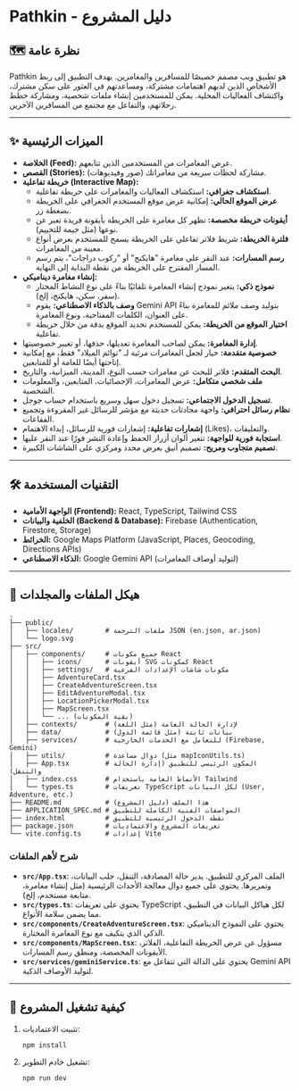 # Pathkin - دليل المشروع

## 🗺️ نظرة عامة

Pathkin هو تطبيق ويب مصمم خصيصًا للمسافرين والمغامرين. يهدف التطبيق إلى ربط الأشخاص الذين لديهم اهتمامات مشتركة، ومساعدتهم في العثور على سكن مشترك، واكتشاف الفعاليات المحلية. يمكن للمستخدمين إنشاء ملفات شخصية، ومشاركة خطط رحلاتهم، والتفاعل مع مجتمع من المسافرين الآخرين.

---

## ✨ الميزات الرئيسية

- **الخلاصة (Feed):** عرض المغامرات من المستخدمين الذين تتابعهم.
- **القصص (Stories):** مشاركة لحظات سريعة من مغامراتك (صور وفيديوهات).
- **خريطة تفاعلية (Interactive Map):**
    - **استكشاف جغرافي:** استكشاف الفعاليات والمغامرات على خريطة تفاعلية.
    - **عرض الموقع الحالي:** إمكانية عرض موقع المستخدم الجغرافي على الخريطة بضغطة زر.
    - **أيقونات خريطة مخصصة:** تظهر كل مغامرة على الخريطة بأيقونة فريدة تعبر عن نوعها (مثل خيمة للتخييم).
    - **فلترة الخريطة:** شريط فلاتر تفاعلي على الخريطة يسمح للمستخدم بعرض أنواع معينة من المغامرات.
    - **رسم المسارات:** عند النقر على مغامرة "هايكنج" أو "ركوب دراجات"، يتم رسم المسار المقترح على الخريطة من نقطة البداية إلى النهاية.
- **إنشاء مغامرة ديناميكي:**
    - **نموذج ذكي:** يتغير نموذج إنشاء المغامرة تلقائيًا بناءً على نوع النشاط المختار (سفر، سكن، هايكنج، إلخ).
    - **وصف بالذكاء الاصطناعي:** يقوم Gemini API بتوليد وصف ملائم للمغامرة بناءً على العنوان، الكلمات المفتاحية، ونوع المغامرة.
    - **اختيار الموقع من الخريطة:** يمكن للمستخدم تحديد الموقع بدقة من خلال خريطة تفاعلية.
- **إدارة المغامرة:** يمكن لصاحب المغامرة تعديلها، حذفها، أو تغيير خصوصيتها.
- **خصوصية متقدمة:** خيار لجعل المغامرات مرئية لـ "توائم الميلاد" فقط، مع إمكانية إتاحتها أيضًا للعامة أو للمتابعين.
- **البحث المتقدم:** فلاتر للبحث عن مغامرات حسب النوع، المدينة، الميزانية، والتاريخ.
- **ملف شخصي متكامل:** عرض المغامرات، الإحصائيات، المتابعين، والمعلومات الشخصية.
- **تسجيل الدخول الاجتماعي:** تسجيل دخول سهل وسريع باستخدام حساب جوجل.
- **نظام رسائل احترافي:** واجهة محادثات حديثة مع مؤشر للرسائل غير المقروءة وتجميع الفقاعات.
- **إشعارات تفاعلية:** إشعارات فورية للرسائل، إبداء الاهتمام (Likes)، والتعليقات.
- **استجابة فورية للواجهة:** تتغير ألوان أزرار الحفظ وإعادة النشر فورًا عند النقر عليها.
- **تصميم متجاوب ومريح:** تصميم أنيق بعرض محدد ومركزي على الشاشات الكبيرة.

---

## 🛠️ التقنيات المستخدمة

- **الواجهة الأمامية (Frontend):** React, TypeScript, Tailwind CSS
- **الخلفية والبيانات (Backend & Database):** Firebase (Authentication, Firestore, Storage)
- **الخرائط:** Google Maps Platform (JavaScript, Places, Geocoding, Directions APIs)
- **الذكاء الاصطناعي:** Google Gemini API (لتوليد أوصاف المغامرات)

---

## 📁 هيكل الملفات والمجلدات

```
.
├── public/
│   ├── locales/        # ملفات الترجمة JSON (en.json, ar.json)
│   └── logo.svg
├── src/
│   ├── components/     # جميع مكونات React
│   │   ├── icons/      # أيقونات SVG كمكونات React
│   │   ├── settings/   # مكونات شاشات الإعدادات الفرعية
│   │   ├── AdventureCard.tsx
│   │   ├── CreateAdventureScreen.tsx
│   │   ├── EditAdventureModal.tsx
│   │   ├── LocationPickerModal.tsx
│   │   ├── MapScreen.tsx
│   │   └── ... (بقية المكونات)
│   ├── contexts/       # لإدارة الحالة العامة (مثل اللغة)
│   ├── data/           # بيانات ثابتة (مثل قائمة الدول)
│   ├── services/       # للتعامل مع الخدمات الخارجية (Firebase, Gemini)
│   ├── utils/          # دوال مساعدة (مثل mapIconUtils.ts)
│   ├── App.tsx         # المكون الرئيسي للتطبيق (إدارة الحالة والتنقل)
│   ├── index.css       # الأنماط العامة باستخدام Tailwind
│   └── types.ts        # تعريفات TypeScript لكل البيانات (User, Adventure, etc.)
├── README.md           # هذا الملف (دليل المشروع)
├── APPLICATION_SPEC.md # المواصفات الفنية الكاملة للتطبيق
├── index.html          # نقطة الدخول الرئيسية للتطبيق
├── package.json        # تعريفات المشروع والاعتماديات
└── vite.config.ts      # إعدادات Vite
```

### شرح لأهم الملفات

- **`src/App.tsx`**: الملف المركزي للتطبيق. يدير حالة المصادقة، التنقل، جلب البيانات، وتمريرها. يحتوي على جميع دوال معالجة الأحداث الرئيسية (مثل إنشاء مغامرة، متابعة مستخدم، إلخ).
- **`src/types.ts`**: يحتوي على تعريفات TypeScript لكل هياكل البيانات في التطبيق، مما يضمن سلامة الأنواع.
- **`src/components/CreateAdventureScreen.tsx`**: يحتوي على النموذج الديناميكي الذكي الذي يتكيف مع نوع المغامرة المختارة.
- **`src/components/MapScreen.tsx`**: مسؤول عن عرض الخريطة التفاعلية، الفلاتر، الأيقونات المخصصة، ومنطق رسم المسارات.
- **`src/services/geminiService.ts`**: يحتوي على الدالة التي تتفاعل مع Gemini API لتوليد الأوصاف الذكية.

---

## 🚀 كيفية تشغيل المشروع

1.  تثبيت الاعتماديات:
    ```bash
    npm install
    ```
2.  تشغيل خادم التطوير:
    ```bash
    npm run dev
    ```